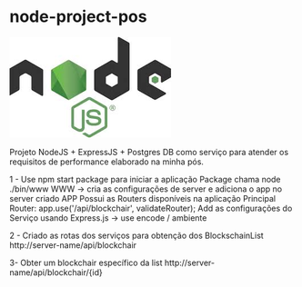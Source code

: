 # node-project-pos

![GitHub Logo](/imagens/node-imagem.png)

Projeto NodeJS + ExpressJS + Postgres DB como serviço para atender os requisitos de performance elaborado na minha pós.

1 - Use npm start package para iniciar a aplicação
        Package chama node ./bin/www
        WWW -> cria as configurações de server e adiciona o app no server criado
        APP 
            Possui as Routers disponíveis na aplicação
            Principal Router: app.use('/api/blockchair', validateRouter);
            Add as configurações do Serviço usando Express.js -> use encode / ambiente

2 - Criado as rotas dos serviços para obtenção dos BlockschainList
    http://server-name/api/blockchair

3- Obter um blockchair específico da list
    http://server-name/api/blockchair/{id}

